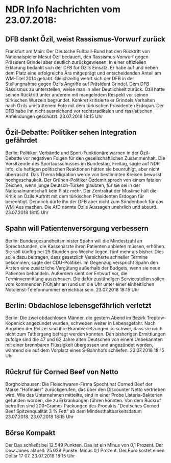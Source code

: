 # NDR Info Nachrichten vom 23.07.2018:


## DFB dankt Özil, weist Rassismus-Vorwurf zurück
Frankfurt am Main: Der Deutsche Fußball-Bund hat den Rücktritt von Nationalspieler Mesut Özil bedauert, den Rassismus-Vorwurf gegen Präsident Grindel aber deutlich zurückgewiesen. In einer offiziellen Erklärung bedankt sich der DFB für Özils Einsatz. Er habe auf und neben dem Platz eine erfolgreiche Ära mitgeprägt und entscheidenden Anteil am WM-Titel 2014 gehabt. Gleichzeitig wehrt sich der DFB in der Stellungnahme gegen Özils Angriffe auf Präsident Grindel. Dem DFB Rassismus zu unterstellen, weise man in aller Deutlichkeit zurück. Özil hatte seinen Rücktritt unter anderem mit mangelndem Respekt vor seinen türkischen Wurzeln begründet. Konkret kritisierte er Grindels Verhalten nach Özils umstrittenem Foto mit dem türkischen Präsidenten Erdogan. Der DFB habe ihn nicht ausreichend vor rechtsradikalen und rassistischen Anfeindungen geschützt. 23.07.2018 18:15 Uhr 

## Özil-Debatte: Politiker sehen Integration gefährdet
Berlin:	Politiker, Verbände und Sport-Funktionäre warnen in der Özil-Debatte vor negativen Folgen für den gesellschaftlichen Zusammenhalt. Die Vorsitzende des Sportausschusses im Bundestag, Freitag, sagte auf NDR Info, die heftigen politischen Reaktionen hätten sie beunruhigt, aber nicht überrascht. Das Thema Migration werde von bestimmten Kreisen bewusst hochgeschaukelt. Der Grünen-Politiker Özdemir sprach von einem fatalen Zeichen, wenn junge Deutsch-Türken glaubten, für sie sei in der Nationalmannschaft kein Platz mehr. Der Zentralrat der Muslime hält die Kritik an Özils Auftritt mit dem türkischen Präsidenten Erdogan für berechtigt. Dennoch dürfe ihn der DFB aber nicht zum Sündenbock für das WM-Aus machen. Die AfD nannte Özils Aussagen unehrlich und absurd. 23.07.2018 18:15 Uhr 

## Spahn will Patientenversorgung verbessern
Berlin: Bundesgesundheitsminister Spahn will die Mindestzahl an Sprechstunden, die Kassenärzte ihren Patienten anbieten müssen, erhöhen. Sie soll künftig bei 25 Stunden pro Woche liegen, fünf mehr als bisher. Dies solle dazu beitragen, dass gesetzlich Versicherte schneller Termine bekommen, sagte der CDU-Politiker. Im Gegenzug verspricht Spahn den Ärzten eine zusätzliche Vergütung außerhalb der Budgets, wenn sie neue Patienten behandeln. Außerdem sieht der Entwurf vor, die Terminvermittlung auszubauen. Die dafür zuständigen Servicestellen sollen vom kommenden Frühjahr an rund um die Uhr unter einer einheitlichen Notdienst-Telefonnummer erreichbar sein. 23.07.2018 18:15 Uhr 

## Berlin: Obdachlose lebensgefährlich verletzt
Berlin: Die zwei obdachlosen Männer, die gestern Abend im Bezirk Treptow-Köpenick angezündet wurden, schweben weiter in Lebensgefahr. Nach Angaben der Polizei sind ihre Brandverletzungen so schwer, dass sie noch nicht zum Tathergang befragt werden konnten. Den bisherigen Ermittlungen zufolge sind die 47 und 62 Jahre alten Deutschen von einem Unbekannten mit einer brennbaren Flüssigkeit übergossen und angezündet worden, während sie auf dem Vorplatz eines S-Bahnhofs schliefen. 23.07.2018 18:15 Uhr 

## Rückruf für Corned Beef von Netto
Borgholzhausen: Die Fleischwaren-Firma Specht hat Corned Beef der Marke "Hofmaier" zurückgerufen, das über den Discounter Netto vertrieben wird. Wie das Unternehmen mitteilte, sind in einer Probe Listeria-Bakterien gefunden worden, die zu Erkrankungen führen könnten. Von dem Rückruf betroffen sind 200-Gramm-Packungen des Produkts "Deutsches Corned Beef Spitzenqualität 3 % Fett" ab dem Mindesthaltbarkeitsdatum 23.07.2018. 23.07.2018 18:15 Uhr 

## Börse Kompakt
Der Dax schließt bei 12.549 Punkten. Das ist ein Minus von 0,1 Prozent. Der Dow Jones aktuell: 25.039 Punkte. Minus 0,1 Prozent. Der Euro kostet einen Dollar 17 07. 23.07.2018 18:15 Uhr 
